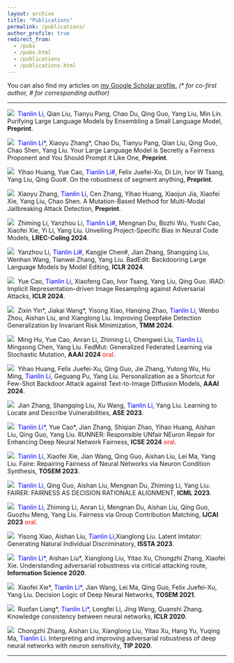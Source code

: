 ```yaml
---
layout: archive
title: "Publications"
permalink: /publications/
author_profile: true
redirect_from: 
  - /pubs
  - /pubs.html
  - /publications
  - /publications.html
---
```


You can also find my articles on <u><a href="https://scholar.google.com/citations?user=XB6CydwAAAAJ&hl=en">my Google Scholar profile</a>.</u> <i>(* for co-first author, # for corresponding author)</i>

---

<p>
<a class="media" href="https://ltl7155.github.io/404.html" target="_blank"><img src="https://ltl7155.github.io/images/pdf.png"></a>&nbsp; <font color="blue">Tianlin Li</font>, Qian Liu, Tianyu Pang, Chao Du, Qing Guo, Yang Liu, Min Lin. Purifying Large Language Models by Ensembling a Small Language Model, <b>Preprint</b>.
</p>

<p>
<a class="media" href="https://openreview.net/forum?id=uOwJEPtyOF" target="_blank"><img src="https://ltl7155.github.io/images/pdf.png"></a>&nbsp; <font color="blue">Tianlin Li*</font>, Xiaoyu Zhang*, Chao Du, Tianyu Pang, Qian Liu, Qing Guo, Chao
Shen, Yang Liu. Your Large Language Model is Secretly a Fairness Proponent and You
Should Prompt it Like One, <b>Preprint</b>.
</p>

<p>
<a class="media" href="https://ltl7155.github.io/404.html" target="_blank"><img src="https://ltl7155.github.io/images/pdf.png"></a>&nbsp; Yihao Huang, Yue Cao, <font color="blue">Tianlin Li#</font>, Felix Juefei-Xu, Di Lin, Ivor W Tsang, Yang
Liu, Qing Guo#. On the robustness of segment anything, <b>Preprint</b>.
</p>

<p>
<a class="media" href="https://ltl7155.github.io/404.html" target="_blank"><img src="https://ltl7155.github.io/images/pdf.png"></a>&nbsp; Xiaoyu Zhang, <font color="blue">Tianlin Li</font>, Cen Zhang, Yihao Huang, Xiaojun Jia, Xiaofei Xie,
Yang Liu, Chao Shen. A Mutation-Based Method for Multi-Modal Jailbreaking Attack Detection, <b>Preprint</b>.
</p>


<p>
<a class="media" href="https://ltl7155.github.io/404.html" target="_blank"><img src="https://ltl7155.github.io/images/pdf.png"></a>&nbsp; Zhiming Li, Yanzhou Li, <font color="blue">Tianlin Li#</font>, Mengnan Du, Bozhi Wu, Yushi Cao, Xiaofei Xie, Yi Li, Yang Liu. Unveiling Project-Specific Bias in Neural Code Models, <b>LREC-Coling 2024</b>.
</p>

<p>
<a class="media" href="https://ltl7155.github.io/404.html" target="_blank"><img src="https://ltl7155.github.io/images/pdf.png"></a>&nbsp; Yanzhou Li, <font color="blue">Tianlin Li#</font>, Kangjie Chen#, Jian Zhang, Shangqing Liu, Wenhan
Wang, Tianwei Zhang, Yang Liu. BadEdit: Backdooring Large Language Models by Model Editing, <b>ICLR 2024</b>.
</p>

<p>
<a class="media" href="https://ltl7155.github.io/files/pubs/2023-ieeesp-rengar.pdf" target="_blank"><img src="https://ltl7155.github.io/images/pdf.png"></a>&nbsp; Yue Cao, <font color="blue">Tianlin Li</font>, Xiaofeng Cao, Ivor Tsang, Yang Liu, Qing Guo. IRAD: Implicit Representation-driven Image Resampling against Adversarial Attacks, <b>ICLR 2024</b>.
</p>

<p>
<a class="media" href="https://www.usenix.org/conference/usenixsecurity23/presentation/zhang-cen" target="_blank"><img src="https://ltl7155.github.io/images/pdf.png"></a>&nbsp; Zixin Yin*, Jiakai Wang*, Yisong Xiao, Hanqing Zhao, <font color="blue">Tianlin Li</font>, Wenbo Zhou, Aishan Liu, and Xianglong Liu. Improving Deepfake Detection Generalization by Invariant Risk Minimization, <b>TMM 2024</b>.
</p>

<p>
<a class="media" href="https://ltl7155.github.io/files/pubs/2022-issta-equafl.pdf" target="_blank"><img src="https://ltl7155.github.io/images/pdf.png"></a>&nbsp; Ming Hu, Yue Cao, Anran Li, Zhiming Li, Chengwei Liu, <font color="blue">Tianlin Li</font>, Mingsong Chen, Yang Liu. FedMut: Generalized Federated Learning via Stochastic Mutation, <b>AAAI 2024</b> <font color="red">oral</font>.
</p>

<p>
<a class="media" href="https://ltl7155.github.io/files/pubs/2021-ccs-ecmo.pdf" target="_blank"><img src="https://ltl7155.github.io/images/pdf.png"></a>&nbsp; Yihao Huang, Felix Juefei-Xu, Qing Guo, Jie Zhang, Yutong Wu, Hu Ming, <font color="blue">Tianlin Li</font>, Geguang Pu, Yang Liu. Personalization as a Shortcut for Few-Shot Backdoor Attack against Text-to-Image Diffusion Models, <b>AAAI 2024</b>.
</p>

<p>
<a class="media" href="https://www.usenix.org/conference/usenixsecurity21/presentation/zhang-cen" target="_blank"><img src="https://ltl7155.github.io/images/pdf.png"></a>&nbsp; Jian Zhang, Shangqing Liu, Xu Wang, <font color="blue">Tianlin Li</font>, Yang Liu. Learning to Locate and Describe Vulnerabilities, <b>ASE 2023</b>.
</p>

<p>
<a class="media" href="https://ltl7155.github.io/files/pubs/2021-ase-firmguide.pdf" target="_blank"><img src="https://ltl7155.github.io/images/pdf.png"></a>&nbsp; <font color="blue">Tianlin Li*</font>, Yue Cao*, Jian Zhang, Shiqian Zhao, Yihao Huang, Aishan Liu, Qing Guo, Yang Liu. RUNNER: Responsible UNfair NEuron Repair for Enhancing Deep Neural Network Fairness, <b>ICSE 2024</b> <font color="red">oral</font>.
</p>

<p>
<a class="media" href="https://ltl7155.github.io/404.html" target="_blank"><img src="https://ltl7155.github.io/images/pdf.png"></a>&nbsp; <font color="blue">Tianlin Li</font>, Xiaofei Xie, Jian Wang, Qing Guo, Aishan Liu, Lei Ma, Yang Liu. Faire: Repairing Fairness of Neural Networks via Neuron Condition Synthesis, <b>TOSEM 2023</b>.
</p>

<p>
<a class="media" href="https://ltl7155.github.io/404.html" target="_blank"><img src="https://ltl7155.github.io/images/pdf.png"></a>&nbsp; <font color="blue">Tianlin Li</font>, Qing Guo, Aishan Liu, Mengnan Du, Zhiming Li, Yang Liu. FAIRER: FAIRNESS AS DECISION RATIONALE ALIGNMENT, <b>ICML 2023</b>.
</p>

<p>
<a class="media" href="https://ltl7155.github.io/404.html" target="_blank"><img src="https://ltl7155.github.io/images/pdf.png"></a>&nbsp; <font color="blue">Tianlin Li</font>, Zhiming Li, Anran Li, Mengnan Du, Aishan Liu, Qing Guo, Guozhu
Meng, Yang Liu. Fairness via Group Contribution Matching, <b>IJCAI 2023</b> <font color="red">oral</font>.
</p>

<p>
<a class="media" href="https://ltl7155.github.io/404.html" target="_blank"><img src="https://ltl7155.github.io/images/pdf.png"></a>&nbsp; Yisong Xiao, Aishan Liu, <font color="blue">Tianlin Li</font>,Xianglong Liu. Latent Imitator: Generating Natural Individual Discriminatory, <b>ISSTA 2023</b>.
</p>

<p>
<a class="media" href="https://ltl7155.github.io/404.html" target="_blank"><img src="https://ltl7155.github.io/images/pdf.png"></a>&nbsp;  <font color="blue">Tianlin Li*</font>, Aishan Liu*, Xianglong Liu, Yitao Xu, Chongzhi Zhang, Xiaofei Xie. Understanding adversarial robustness via critical attacking route, <b>Information Science 2020</b>.
</p>

<p>
<a class="media" href="https://ltl7155.github.io/404.html" target="_blank"><img src="https://ltl7155.github.io/images/pdf.png"></a>&nbsp; Xiaofei Xie*, <font color="blue">Tianlin Li*</font>, Jian Wang, Lei Ma, Qing Guo, Felix Juefei-Xu, Yang Liu. Decision Logic of Deep Neural Networks, <b>TOSEM 2021</b>.
</p>

<p>
<a class="media" href="https://ltl7155.github.io/404.html" target="_blank"><img src="https://ltl7155.github.io/images/pdf.png"></a>&nbsp; Ruofan Liang*, <font color="blue">Tianlin Li*</font>, Longfei Li, Jing Wang, Quanshi Zhang. Knowledge consistency between neural networks, <b>ICLR 2020</b>.
</p>

<p>
<a class="media" href="https://ltl7155.github.io/404.html" target="_blank"><img src="https://ltl7155.github.io/images/pdf.png"></a>&nbsp; Chongzhi Zhang, Aishan Liu, Xianglong Liu, Yitao Xu, Hang Yu, Yuqing Ma, <font color="blue">Tianlin Li</font>. Interpreting and improving adversarial robustness of deep neural networks with neuron sensitivity, <b>TIP 2020</b>.
</p>

---
